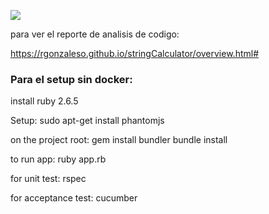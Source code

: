 ![](https://github.com/rgonzaleso/stringCalculator/workflows/Ruby/badge.svg)

para ver el reporte de analisis de codigo:

https://rgonzaleso.github.io/stringCalculator/overview.html#


### Para el setup sin docker:

install ruby 2.6.5

Setup:
	sudo apt-get install phantomjs

on the project root:
	gem install bundler
	bundle install

to run app:
	ruby app.rb

for unit test:
	rspec

for acceptance test:
	cucumber